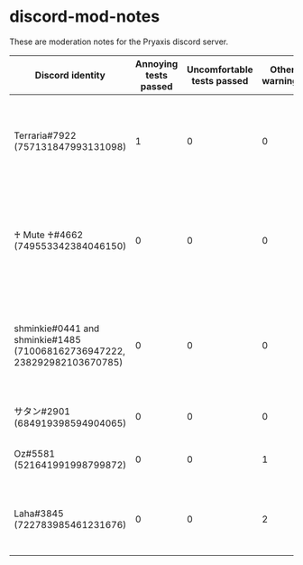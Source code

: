 # discord-mod-notes
These are moderation notes for the Pryaxis discord server.

|Discord identity|Annoying tests passed|Uncomfortable tests passed|Other warnings|Notes/Actions performed|
|---|--|--|--|----------------|
|Terraria#7922 (757131847993131098)|1|0|0|Temporarily banned for nickname changing abuse after repeatedly being renamed to not have a nickname intentionally designed to appear at the top of the online user list.|
|♰ Mute ♰#4662 (749553342384046150)|0|0|0|Permanently banned and deleted all messages from 7 days prior after spamming every channel with a phishing link, and also had a user description that said that all women were braindead.|
|shminkie#0441 and shminkie#1485 (710068162736947222, 238292982103670785)|0|0|0|This user has an alt account: shminkie#1485 (710068162736947222, 238292982103670785). There are no notes for this user other than the fact that we have mistakenly banned them twice.|
|サタン#2901 (684919398594904065)|0|0|0|We are certain this user is scamming people. Permanently banned.|
|Oz#5581 (521641991998799872)|0|0|1|Silenced. Ignored ToS warning re: giving instructions on how to crash clients.|
|Laha#3845 (722783985461231676)|0|0|2|Silenced. Ignored ToS warning re: asking how to crash clients, then giving example of how to crash clients. Left the server to evade silence role.|
